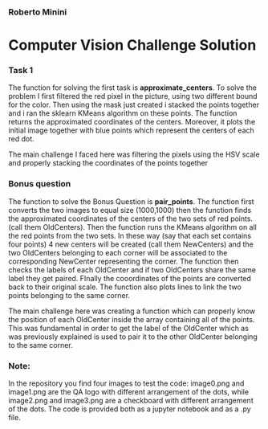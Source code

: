 ### Roberto Minini
# Computer Vision Challenge Solution
### Task 1
The function for solving the first task is **approximate_centers**. To solve the problem I first filtered the red pixel in the picture, using two different bound for the color. Then using the mask just created i stacked the points together and i ran the sklearn KMeans algorithm on these points. The function returns the approximated coordinates of the centers. Moreover, it plots the initial image together with blue points which represent the centers of each red dot.

The main challenge I faced here was filtering the pixels using the HSV scale and properly stacking the coordinates of the points together

### Bonus question
The function to solve the Bonus Question is **pair_points**. The function first converts the two images to equal size (1000,1000) then the function finds the approximated coordinates of the centers of the two sets of red points. (call them OldCenters). Then the function runs the KMeans algorithm on all the red points from the two sets. In these way (say that each set contains four points) 4 new centers will be created (call them NewCenters) and the two OldCenters belonging to each corner will be associated to the corresponding NewCenter representing the corner. The function then checks the labels of each OldCenter and if two OldCenters share the same label they get paired. FInally the cooordinates of the points are converted back to their original scale. The function also plots lines to link the two points belonging to the same corner.

The main challenge here was creating a function which can properly know the position of each OldCenter inside the array containing all of the points. This was fundamental in order to get the label of the OldCenter which as was previously explained is used to pair it to the other OldCenter belonging to the same corner.

### Note:
In the repository you find four images to test the code: image0.png and image1.png are the QA logo with different arrangement of the dots, while image2.png and image3.png are a checkboard with different arrangement of the dots. The code is provided both as a jupyter notebook and as a .py file.

